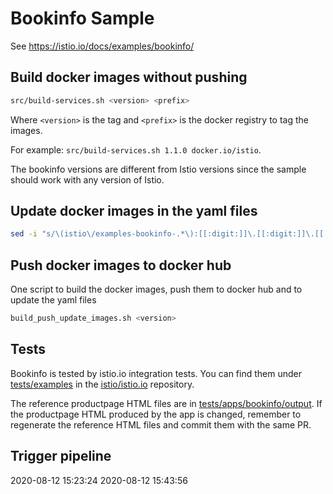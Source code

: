 # Bookinfo Sample

See <https://istio.io/docs/examples/bookinfo/>

## Build docker images without pushing

```bash
src/build-services.sh <version> <prefix>
```

Where `<version>` is the tag and `<prefix>` is the docker registry to tag the images.

For example: `src/build-services.sh 1.1.0 docker.io/istio`.

The bookinfo versions are different from Istio versions since the sample should work with any version of Istio.

## Update docker images in the yaml files

```bash
sed -i "s/\(istio\/examples-bookinfo-.*\):[[:digit:]]\.[[:digit:]]\.[[:digit:]]/<your docker image with tag>/g" */bookinfo*.yaml
```

## Push docker images to docker hub

One script to build the docker images, push them to docker hub and to update the yaml files

```bash
build_push_update_images.sh <version>
```

## Tests

Bookinfo is tested by istio.io integration tests. You can find them under [tests/examples](https://github.com/istio/istio.io/tree/master/tests/examples) in the [istio/istio.io](https://github.com/istio/istio.io) repository.

The reference productpage HTML files are in [tests/apps/bookinfo/output](https://github.com/istio/istio/tree/master/tests/apps/bookinfo/output). If the productpage HTML produced by the app is changed, remember to regenerate the reference HTML files and commit them with the same PR.

## Trigger pipeline
2020-08-12 15:23:24
2020-08-12 15:43:56